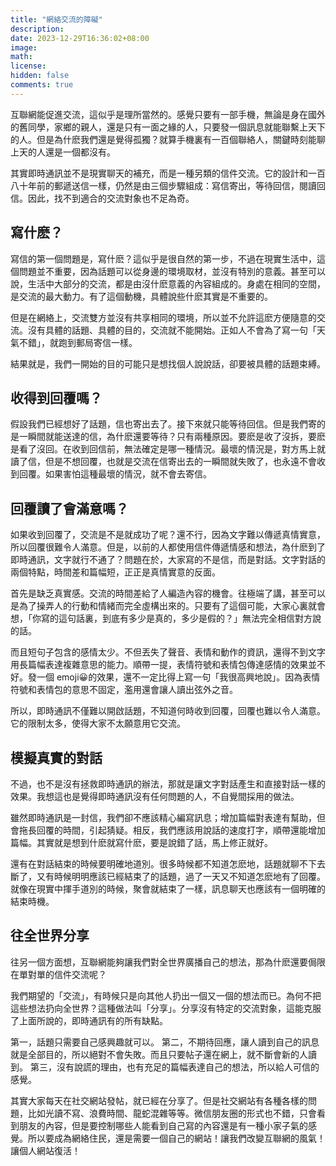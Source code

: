 ```yaml
---
title: "網絡交流的障礙"
description: 
date: 2023-12-29T16:36:02+08:00
image: 
math: 
license: 
hidden: false
comments: true
---
```

互聯網能促進交流，這似乎是理所當然的。感覺只要有一部手機，無論是身在國外的舊同學，家鄉的親人，還是只有一面之緣的人，只要發一個訊息就能聯繫上天下的人。但是為什麽我們還是覺得孤獨？就算手機裏有一百個聯絡人，關鍵時刻能聊上天的人還是一個都沒有。

其實即時通訊並不是現實聊天的補充，而是一種另類的信件交流。它的設計和一百八十年前的郵遞送信一樣，仍然是由三個步驟組成：寫信寄出，等待回信，閱讀回信。因此，找不到適合的交流對象也不足為奇。

## 寫什麽？

寫信的第一個問題是，寫什麽？這似乎是很自然的第一步，不過在現實生活中，這個問題並不重要，因為話題可以從身邊的環境取材，並沒有特別的意義。甚至可以說，生活中大部分的交流，都是由沒什麽意義的內容組成的。身處在相同的空間，是交流的最大動力。有了這個動機，具體說些什麽其實是不重要的。

但是在網絡上，交流雙方並沒有共享相同的環境，所以並不允許這麽方便隨意的交流。沒有具體的話題、具體的目的，交流就不能開始。正如人不會為了寫一句「天氣不錯」，就跑到郵局寄信一樣。

結果就是，我們一開始的目的可能只是想找個人說說話，卻要被具體的話題束縛。

## 收得到回覆嗎？

假設我們已經想好了話題，信也寄出去了。接下來就只能等待回信。但是我們寄的是一瞬間就能送達的信，為什麽還要等待？只有兩種原因。要麽是收了沒拆，要麽是看了沒回。在收到回信前，無法確定是哪一種情況。最壞的情況是，對方馬上就讀了信，但是不想回覆，也就是交流在信寄出去的一瞬間就失敗了，也永遠不會收到回覆。如果害怕這種最壞的情況，就不會去寄信。

## 回覆讀了會滿意嗎？

如果收到回覆了，交流是不是就成功了呢？還不行，因為文字難以傳遞真情實意，所以回覆很難令人滿意。但是，以前的人都使用信件傳遞情感和想法，為什麽到了即時通訊，文字就行不通了？問題在於，大家寫的不是信，而是對話。文字對話的兩個特點，時間差和篇幅短，正正是真情實意的反面。

首先是缺乏真實感。交流的時間差給了人編造內容的機會。往極端了講，甚至可以是為了操弄人的行動和情緒而完全虛構出來的。只要有了這個可能，大家心裏就會想，「你寫的這句話裏，到底有多少是真的，多少是假的？」無法完全相信對方說的話。

而且短句子包含的感情太少。不但丟失了聲音、表情和動作的資訊，還得不到文字用長篇幅表達複雜意思的能力。順帶一提，表情符號和表情包傳達感情的效果並不好。發一個 emoji😀的效果，還不一定比得上寫一句「我很高興地說」。因為表情符號和表情包的意思不固定，濫用還會讓人讀出弦外之音。

所以，即時通訊不僅難以開啟話題，不知道何時收到回覆，回覆也難以令人滿意。它的限制太多，使得大家不太願意用它交流。

## 模擬真實的對話

不過，也不是沒有拯救即時通訊的辦法，那就是讓文字對話產生和直接對話一樣的效果。我想這也是覺得即時通訊沒有任何問題的人，不自覺間採用的做法。

雖然即時通訊是一封信，我們卻不應該精心編寫訊息；增加篇幅對表達有幫助，但會拖長回覆的時間，引起猜疑。相反，我們應該用說話的速度打字，順帶還能增加篇幅。其實就是想到什麽就寫什麽，要是說錯了話，馬上修正就好。

還有在對話結束的時候要明確地道別。很多時候都不知道怎麽地，話題就聊不下去斷了，又有時候明明應該已經結束了的話題，過了一天又不知道怎麽地有了回覆。就像在現實中揮手道別的時候，聚會就結束了一樣，訊息聊天也應該有一個明確的結束時機。

## 往全世界分享

往另一個方面想，互聯網能夠讓我們對全世界廣播自己的想法，那為什麽還要侷限在單對單的信件交流呢？

我們期望的「交流」，有時候只是向其他人扔出一個又一個的想法而已。為何不把這些想法扔向全世界？這種做法叫「分享」。分享沒有特定的交流對象，這能克服了上面所說的，即時通訊有的所有缺點。

第一，話題只需要自己感興趣就可以。
第二，不期待回應，讓人讀到自己的訊息就是全部目的，所以絕對不會失敗。而且只要帖子還在網上，就不斷會新的人讀到。
第三，沒有說謊的理由，也有充足的篇幅表達自己的想法，所以給人可信的感覺。

其實大家每天在社交網站發帖，就已經在分享了。但是社交網站有各種各樣的問題，比如光讀不寫、浪費時間、龍蛇混雜等等。微信朋友圈的形式也不錯，只會看到朋友的內容，但是要控制哪些人能看到自己寫的內容還是有一種小家子氣的感覺。所以要成為網絡住民，還是需要一個自己的網站！讓我們改變互聯網的風氣！讓個人網站復活！

